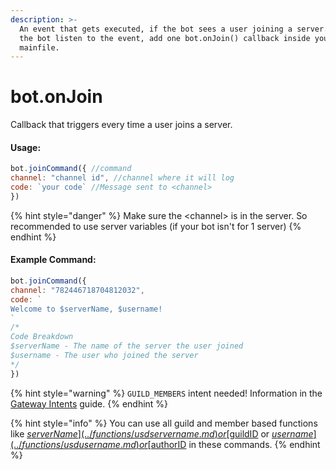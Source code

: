 ```yaml
---
description: >-
  An event that gets executed, if the bot sees a user joining a server. To let
  the bot listen to the event, add one bot.onJoin() callback inside your
  mainfile.
---
```


# bot.onJoin

Callback that triggers every time a user joins a server.

#### Usage:

```javascript
bot.joinCommand({ //command
channel: "channel id", //channel where it will log
code: `your code` //Message sent to <channel>
})
```

{% hint style="danger" %}
Make sure the &lt;channel&gt; is in the server. So recommended to use server variables \(if your bot isn't for 1 server\)
{% endhint %}

#### Example Command:

```javascript
bot.joinCommand({ 
channel: "782446718704812032", 
code: `
Welcome to $serverName, $username!
`
/*
Code Breakdown
$serverName - The name of the server the user joined
$username - The user who joined the server
*/
}) 
```

{% hint style="warning" %}
`GUILD_MEMBERS` intent needed! Information in the [Gateway Intents](../guide/begin/gateway-intents.md) guide.
{% endhint %}

{% hint style="info" %}
You can use all guild and member based functions like [$serverName](../functions/usdservername.md) or [$guildID](../functions/usdguildid.md) or [$username](../functions/usdusername.md) or [$authorID](../functions/usdauthorid.md) in these commands.
{% endhint %}

